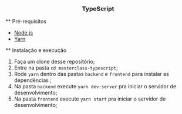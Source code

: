 <h3 align="center">
  TypeScript
</h3>


**  Pré-requisitos

- [Node.js](https://nodejs.org/en/)
- [Yarn](https://yarnpkg.com/pt-BR/docs/install)

**  Instalação e execução

1. Faça um clone desse repositório;
2. Entre na pasta `cd masterclass-typescript`;
3. Rode `yarn` dentro das pastas `backend` e `frontend` para instalar as dependências ;
4. Na pasta `backend` execute `yarn dev:server` pra iniciar o servidor de desenvolvimento;
5. Na pasta `frontend` execute `yarn start` pra iniciar o servidor de desenvolvimento;
